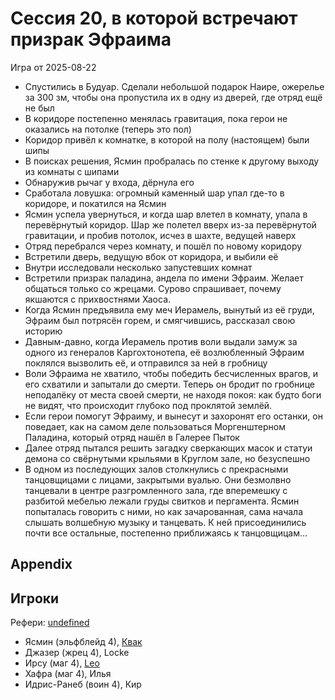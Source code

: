 # Сессия 20, в которой встречают призрак Эфраима

<!--
<a title="" href="">
  <img src="" style="width:800px" />
</a>
-->

Игра от 2025-08-22

- Спустились в Будуар. Сделали небольшой подарок Наире, ожерелье за 300 зм, чтобы она пропустила их в одну из дверей,
  где отряд ещё не был
- В коридоре постепенно менялась гравитация, пока герои не оказались на потолке (теперь это пол)
- Коридор привёл к комнатке, в которой на полу (настоящем) были шипы
- В поисках решения, Ясмин пробралась по стенке к другому выходу из комнаты с шипами
- Обнаружив рычаг у входа, дёрнула его
- Сработала ловушка: огромный каменный шар упал где-то в коридоре, и покатился на Ясмин
- Ясмин успела увернуться, и когда шар влетел в комнату, упала в перевёрнутый коридор. Шар же полетел вверх из-за
  перевёрнутой гравитации, и пробив потолок, исчез в шахте, ведущей наверх
- Отряд перебрался через комнату, и пошёл по новому коридору
- Встретили дверь, ведущую вбок от коридора, и выбили её
- Внутри исследовали несколько запустевших комнат
- Встретили призрак паладина, андела по имени Эфраим. Желает общаться только со жрецами. Сурово спрашивает, почему
  якшаются с прихвостнями Хаоса.
- Когда Ясмин предъявила ему меч Иерамель, вынутый из её груди, Эфраим был потрясён горем, и смягчившись, рассказал свою
  историю
- Давным-давно, когда Иерамель против воли выдали замуж за одного из генералов Каргохтонотепа, её возлюбленный Эфраим
  поклялся вызволить её, и отправился за ней в гробницу
- Воли Эфраима не хватило, чтобы победить бесчисленных врагов, и его схватили и запытали до смерти. Теперь он бродит по
  гробнице неподалёку от места своей смерти, не находя покоя: как будто боги не видят, что происходит глубоко под
  проклятой землёй.
- Если герои помогут Эфраиму, и вынесут и захоронят его останки, он поведает, как на самом деле пользоваться
  Моргенштерном Паладина, который отряд нашёл в Галерее Пыток
- Далее отряд пытался решить загадку сверкающих масок и статуи демона со свёрнутыми крыльями в Круглом зале, но
  безуспешно
- В одном из последующих залов столкнулись с прекрасными танцовщицами с лицами, закрытыми вуалью. Они безмолвно
  танцевали в центре разгромленного зала, где вперемешку с разбитой мебелью лежали груды свитков и пергамента. Ясмин
  попыталась говорить с ними, но как зачарованная, сама начала слышать волшебную музыку и танцевать. К ней
  присоединились почти все остальные, постепенно приближаясь к танцовщицам...

## Appendix

<!-- tocstop -->

## Игроки

Рефери: [undefined](https://t.me/oktottrpg)

- Ясмин (эльфблейд 4), [Квак](https://t.me/troglog)
- Джазер (жрец 4), Locke
- Ирсу (маг 4), [Leo](https://t.me/fiftyforfifty)
- Хафра (маг 4), Илья
- Идрис-Ранеб (воин 4), Кир
